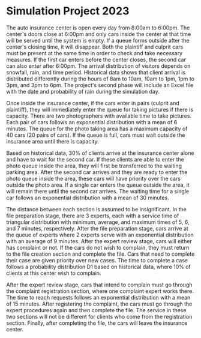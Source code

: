 # Simulation Project 2023

The auto insurance center is open every day from 8:00am to 6:00pm. The center's doors close at 6:00pm and only cars inside the center at that time will be served until the system is empty. If a queue forms outside after the center's closing time, it will disappear. Both the plaintiff and culprit cars must be present at the same time in order to check and take necessary measures. If the first car enters before the center closes, the second car can also enter after 6:00pm. The arrival distribution of visitors depends on snowfall, rain, and time period. Historical data shows that client arrival is distributed differently during the hours of 8am to 10am, 10am to 1pm, 1pm to 3pm, and 3pm to 6pm. The project's second phase will include an Excel file with the date and probability of rain during the simulation day.

Once inside the insurance center, if the cars enter in pairs (culprit and plaintiff), they will immediately enter the queue for taking pictures if there is capacity. There are two photographers with available time to take pictures. Each pair of cars follows an exponential distribution with a mean of 6 minutes. The queue for the photo taking area has a maximum capacity of 40 cars (20 pairs of cars). If the queue is full, cars must wait outside the insurance area until there is capacity.

Based on historical data, 30% of clients arrive at the insurance center alone and have to wait for the second car. If these clients are able to enter the photo queue inside the area, they will first be transferred to the waiting parking area. After the second car arrives and they are ready to enter the photo queue inside the area, these cars will have priority over the cars outside the photo area. If a single car enters the queue outside the area, it will remain there until the second car arrives. The waiting time for a single car follows an exponential distribution with a mean of 30 minutes.

The distance between each section is assumed to be insignificant. In the file preparation stage, there are 3 experts, each with a service time of triangular distribution with minimum, average, and maximum times of 5, 6, and 7 minutes, respectively. After the file preparation stage, cars arrive at the queue of experts where 2 experts serve with an exponential distribution with an average of 9 minutes. After the expert review stage, cars will either has complaint or not. If the cars do not wish to complain, they must return to the file creation section and complete the file. Cars that need to complete their case are given priority over new cases. The time to complete a case follows a probability distribution D1 based on historical data, where 10% of clients at this center wish to complain.

After the expert review stage, cars that intend to complain must go through the complaint registration section, where one complaint expert works there. The time to reach requests follows an exponential distribution with a mean of 15 minutes. After registering the complaint, the cars must go through the expert procedures again and then complete the file. The service in these two sections will not be different for clients who come from the registration section. Finally, after completing the file, the cars will leave the insurance center.
